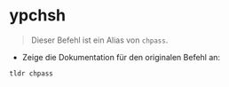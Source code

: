 # ypchsh

> Dieser Befehl ist ein Alias von `chpass`.

- Zeige die Dokumentation für den originalen Befehl an:

`tldr chpass`

